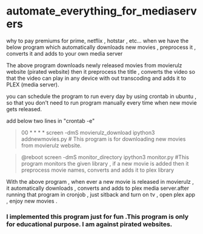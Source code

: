# automate_everything_for_mediaservers
why to pay premiums for prime, netflix , hotstar , etc... when we have the below program which automatically downloads new movies , preprocess it , converts it and adds to your own media server

The above program downloads newly released movies from movierulz website (pirated website) then it preprocess the title , converts the video so that the video can play in any device with out transcoding and adds it to PLEX (media server). 

you can schedule the program to run every day by using crontab in ubuntu  , so that you don't need to run program manually every time when new movie gets released. 

add below two lines in "crontab -e"
>00 * * * * screen -dmS movierulz_download ipython3 addnewmovies.py  # This program is for downloading new movies from movierulz website.

>@reboot screen -dmS monitor_directory ipython3 monitor.py #This program monitors the given library , if a new movie is added then it preprocess movie names, converts and adds it to plex library 

With the above program , when ever a new movie is released in movierulz , it automatically downloads , converts  and adds to plex media server.after running that program in cronjob , just sitback and turn on tv , open plex app , enjoy new movies . 


### I implemented this program just for fun .This program is only for educational purpose. I am against pirated websites.
